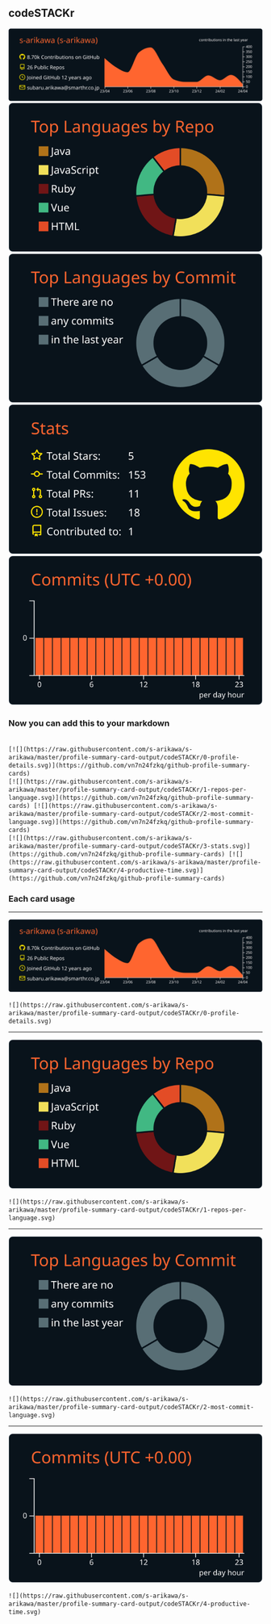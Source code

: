 ## codeSTACKr

[![](./0-profile-details.svg)](https://github.com/vn7n24fzkq/github-profile-summary-cards)
[![](./1-repos-per-language.svg)](https://github.com/vn7n24fzkq/github-profile-summary-cards) [![](./2-most-commit-language.svg)](https://github.com/vn7n24fzkq/github-profile-summary-cards)
[![](./3-stats.svg)](https://github.com/vn7n24fzkq/github-profile-summary-cards) [![](./4-productive-time.svg)](https://github.com/vn7n24fzkq/github-profile-summary-cards)
### Now you can add this to your markdown
```

[![](https://raw.githubusercontent.com/s-arikawa/s-arikawa/master/profile-summary-card-output/codeSTACKr/0-profile-details.svg)](https://github.com/vn7n24fzkq/github-profile-summary-cards)
[![](https://raw.githubusercontent.com/s-arikawa/s-arikawa/master/profile-summary-card-output/codeSTACKr/1-repos-per-language.svg)](https://github.com/vn7n24fzkq/github-profile-summary-cards) [![](https://raw.githubusercontent.com/s-arikawa/s-arikawa/master/profile-summary-card-output/codeSTACKr/2-most-commit-language.svg)](https://github.com/vn7n24fzkq/github-profile-summary-cards)
[![](https://raw.githubusercontent.com/s-arikawa/s-arikawa/master/profile-summary-card-output/codeSTACKr/3-stats.svg)](https://github.com/vn7n24fzkq/github-profile-summary-cards) [![](https://raw.githubusercontent.com/s-arikawa/s-arikawa/master/profile-summary-card-output/codeSTACKr/4-productive-time.svg)](https://github.com/vn7n24fzkq/github-profile-summary-cards)

```

### Each card usage
---

![](./0-profile-details.svg)

```
![](https://raw.githubusercontent.com/s-arikawa/s-arikawa/master/profile-summary-card-output/codeSTACKr/0-profile-details.svg)
```

    

---

![](./1-repos-per-language.svg)

```
![](https://raw.githubusercontent.com/s-arikawa/s-arikawa/master/profile-summary-card-output/codeSTACKr/1-repos-per-language.svg)
```

    

---

![](./2-most-commit-language.svg)

```
![](https://raw.githubusercontent.com/s-arikawa/s-arikawa/master/profile-summary-card-output/codeSTACKr/2-most-commit-language.svg)
```

    

---

![](./4-productive-time.svg)

```
![](https://raw.githubusercontent.com/s-arikawa/s-arikawa/master/profile-summary-card-output/codeSTACKr/4-productive-time.svg)
```

    
